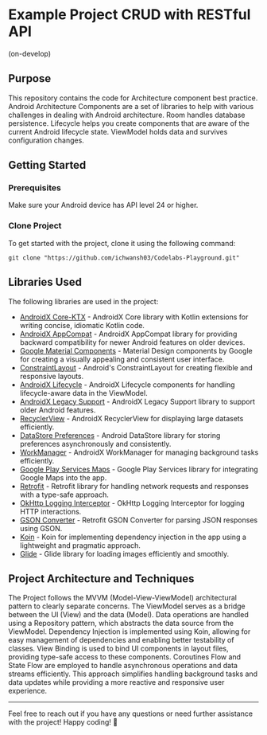 # Example Project CRUD with RESTful API
(on-develop)

## Purpose

This repository contains the code for Architecture component best practice. Android Architecture Components are a set of libraries to help with various challenges in dealing with Android architecture. Room handles database persistence. Lifecycle helps you create components that are aware of the current Android lifecycle state. ViewModel holds data and survives configuration changes.

## Getting Started

### Prerequisites

Make sure your Android device has API level 24 or higher.

### Clone Project

To get started with the project, clone it using the following command:

```
git clone "https://github.com/ichwansh03/Codelabs-Playground.git"
```

## Libraries Used

The following libraries are used in the project:
* [AndroidX Core-KTX](https://developer.android.com/kotlin/ktx) - AndroidX Core library with Kotlin extensions for writing concise, idiomatic Kotlin code.
* [AndroidX AppCompat](https://developer.android.com/jetpack/androidx/releases/appcompat) - AndroidX AppCompat library for providing backward compatibility for newer Android features on older devices.
* [Google Material Components](https://material.io/develop/android) - Material Design components by Google for creating a visually appealing and consistent user interface.
* [ConstraintLayout](https://developer.android.com/training/constraint-layout) - Android's ConstraintLayout for creating flexible and responsive layouts.
* [AndroidX Lifecycle](https://developer.android.com/jetpack/androidx/releases/lifecycle) - AndroidX Lifecycle components for handling lifecycle-aware data in the ViewModel.
* [AndroidX Legacy Support](https://developer.android.com/jetpack/androidx/releases/legacy) - AndroidX Legacy Support library to support older Android features.
* [RecyclerView](https://developer.android.com/jetpack/androidx/releases/recyclerview) - AndroidX RecyclerView for displaying large datasets efficiently.
* [DataStore Preferences](https://developer.android.com/topic/libraries/architecture/datastore) - Android DataStore library for storing preferences asynchronously and consistently.
* [WorkManager](https://developer.android.com/jetpack/androidx/releases/work) - AndroidX WorkManager for managing background tasks efficiently.
* [Google Play Services Maps](https://developers.google.com/maps/documentation/android-sdk/overview) - Google Play Services library for integrating Google Maps into the app.
* [Retrofit](https://square.github.io/retrofit/) - Retrofit library for handling network requests and responses with a type-safe approach.
* [OkHttp Logging Interceptor](https://square.github.io/okhttp/interceptors) - OkHttp Logging Interceptor for logging HTTP interactions.
* [GSON Converter](https://github.com/square/retrofit/tree/master/retrofit-converters/gson) - Retrofit GSON Converter for parsing JSON responses using GSON.
* [Koin](https://insert-koin.io/) - Koin for implementing dependency injection in the app using a lightweight and pragmatic approach.
* [Glide](https://github.com/bumptech/glide) - Glide library for loading images efficiently and smoothly.

## Project Architecture and Techniques

The Project follows the MVVM (Model-View-ViewModel) architectural pattern to clearly separate concerns. The ViewModel serves as a bridge between the UI (View) and the data (Model). Data operations are handled using a Repository pattern, which abstracts the data source from the ViewModel. Dependency Injection is implemented using Koin, allowing for easy management of dependencies and enabling better testability of classes. View Binding is used to bind UI components in layout files, providing type-safe access to these components. Coroutines Flow and State Flow are employed to handle asynchronous operations and data streams efficiently. This approach simplifies handling background tasks and data updates while providing a more reactive and responsive user experience.


---
Feel free to reach out if you have any questions or need further assistance with the project! Happy coding! 🚀
